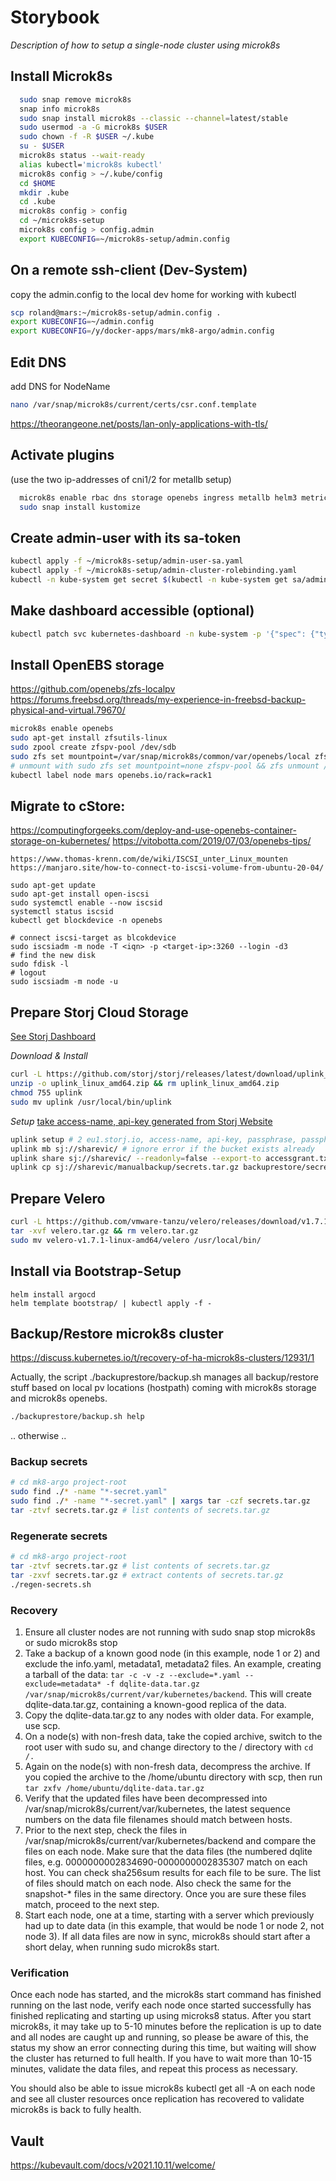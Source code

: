 # Storybook

*Description of how to setup a single-node cluster using microk8s*

Install Microk8s
----------------
```bash
  sudo snap remove microk8s
  snap info microk8s
  sudo snap install microk8s --classic --channel=latest/stable
  sudo usermod -a -G microk8s $USER
  sudo chown -f -R $USER ~/.kube
  su - $USER
  microk8s status --wait-ready
  alias kubectl='microk8s kubectl'
  microk8s config > ~/.kube/config
  cd $HOME
  mkdir .kube
  cd .kube
  microk8s config > config
  cd ~/microk8s-setup
  microk8s config > config.admin
  export KUBECONFIG=~/microk8s-setup/admin.config
```

On a remote ssh-client (Dev-System)
-----------------------------------
copy the admin.config to the local dev home for working with kubectl
```bash
scp roland@mars:~/microk8s-setup/admin.config .
export KUBECONFIG=~/admin.config
export KUBECONFIG=/y/docker-apps/mars/mk8-argo/admin.config
```

Edit DNS
--------
add DNS for NodeName
```bash
nano /var/snap/microk8s/current/certs/csr.conf.template
```
https://theorangeone.net/posts/lan-only-applications-with-tls/

Activate plugins
----------------
(use the two ip-addresses of cni1/2 for metallb setup)
```bash
  microk8s enable rbac dns storage openebs ingress metallb helm3 metrics-server fluentd
  sudo snap install kustomize
```

Create admin-user with its sa-token
-----------------------------------
```bash
kubectl apply -f ~/microk8s-setup/admin-user-sa.yaml
kubectl apply -f ~/microk8s-setup/admin-cluster-rolebinding.yaml
kubectl -n kube-system get secret $(kubectl -n kube-system get sa/admin-user -o jsonpath="{.secrets[0].name}") -o go-template="{{.data.token | base64decode}}"
```

Make dashboard accessible (optional)
------------------------------------
```bash
kubectl patch svc kubernetes-dashboard -n kube-system -p '{"spec": {"type": "NodePort"}}'
```

Install OpenEBS storage
-----------------------
https://github.com/openebs/zfs-localpv
https://forums.freebsd.org/threads/my-experience-in-freebsd-backup-physical-and-virtual.79670/
```bash
microk8s enable openebs
sudo apt-get install zfsutils-linux
sudo zpool create zfspv-pool /dev/sdb
sudo zfs set mountpoint=/var/snap/microk8s/common/var/openebs/local zfspv-pool 
# unmount with sudo zfs set mountpoint=none zfspv-pool && zfs unmount /var/snap/microk8s/common/var/openebs/local 
kubectl label node mars openebs.io/rack=rack1
```
Migrate to cStore:
-------------------
https://computingforgeeks.com/deploy-and-use-openebs-container-storage-on-kubernetes/
https://vitobotta.com/2019/07/03/openebs-tips/

```
https://www.thomas-krenn.com/de/wiki/ISCSI_unter_Linux_mounten
https://manjaro.site/how-to-connect-to-iscsi-volume-from-ubuntu-20-04/

sudo apt-get update
sudo apt-get install open-iscsi
sudo systemctl enable --now iscsid
systemctl status iscsid
kubectl get blockdevice -n openebs

# connect iscsi-target as blcokdevice
sudo iscsiadm -m node -T <iqn> -p <target-ip>:3260 --login -d3
# find the new disk
sudo fdisk -l 
# logout
sudo iscsiadm -m node -u
```

Prepare Storj Cloud Storage
---------------------------
[See Storj Dashboard](https://eu1.storj.io/project-dashboard)

*Download & Install*
```bash
curl -L https://github.com/storj/storj/releases/latest/download/uplink_linux_amd64.zip -o uplink_linux_amd64.zip
unzip -o uplink_linux_amd64.zip && rm uplink_linux_amd64.zip
chmod 755 uplink
sudo mv uplink /usr/local/bin/uplink
```
*Setup*
[take access-name, api-key generated from Storj Website](https://eu1.storj.io/access-grants)
```bash
uplink setup # 2 eu1.storj.io, access-name, api-key, passphrase, passphrase, n
uplink mb sj://sharevic/ # ignore error if the bucket exists already
uplink share sj://sharevic/ --readonly=false --export-to accessgrant.txt
uplink cp sj://sharevic/manualbackup/secrets.tar.gz backuprestore/secrets.tar.gz
```

Prepare Velero
--------------
```bash
curl -L https://github.com/vmware-tanzu/velero/releases/download/v1.7.1/velero-v1.7.1-linux-amd64.tar.gz -o velero.tar.gz
tar -xvf velero.tar.gz && rm velero.tar.gz
sudo mv velero-v1.7.1-linux-amd64/velero /usr/local/bin/
```

Install via Bootstrap-Setup
---------------------------
```
helm install argocd
helm template bootstrap/ | kubectl apply -f -
```


Backup/Restore microk8s cluster
-------------------------------
https://discuss.kubernetes.io/t/recovery-of-ha-microk8s-clusters/12931/1

Actually, the script ./backuprestore/backup.sh manages all backup/restore stuff based on local pv locations (hostpath)
coming with microk8s storage and microk8s openebs.

```bash
./backuprestore/backup.sh help
```

.. otherwise ..
### Backup secrets
```bash
# cd mk8-argo project-root
sudo find ./* -name "*-secret.yaml"
sudo find ./* -name "*-secret.yaml" | xargs tar -czf secrets.tar.gz
tar -ztvf secrets.tar.gz # list contents of secrets.tar.gz
```

### Regenerate secrets
```bash
# cd mk8-argo project-root
tar -ztvf secrets.tar.gz # list contents of secrets.tar.gz
tar -zxvf secrets.tar.gz # extract contents of secrets.tar.gz
./regen-secrets.sh
```

### Recovery

1. Ensure all cluster nodes are not running with sudo snap stop microk8s or sudo microk8s stop
2. Take a backup of a known good node (in this example, node 1 or 2) and exclude the info.yaml, metadata1, metadata2 files. An example, creating a tarball of the data: `tar -c -v -z --exclude=*.yaml --exclude=metadata* -f dqlite-data.tar.gz /var/snap/microk8s/current/var/kubernetes/backend`. This will create dqlite-data.tar.gz, containing a known-good replica of the data.
3. Copy the dqlite-data.tar.gz to any nodes with older data. For example, use scp.
4. On a node(s) with non-fresh data, take the copied archive, switch to the root user with sudo su, and change directory to the / directory with `cd /.`
5. Again on the node(s) with non-fresh data, decompress the archive. If you copied the archive to the /home/ubuntu directory with scp, then run `tar zxfv /home/ubuntu/dqlite-data.tar.gz`
6. Verify that the updated files have been decompressed into /var/snap/microk8s/current/var/kubernetes, the latest sequence numbers on the data file filenames should match between hosts.
7. Prior to the next step, check the files in /var/snap/microk8s/current/var/kubernetes/backend and compare the files on each node. Make sure that the data files (the numbered dqlite files, e.g. 0000000002834690-0000000002835307 match on each host. You can check sha256sum results for each file to be sure. The list of files should match on each node. Also check the same for the snapshot-* files in the same directory. Once you are sure these files match, proceed to the next step.
8. Start each node, one at a time, starting with a server which previously had up to date data (in this example, that would be node 1 or node 2, not node 3). If all data files are now in sync, microk8s should start after a short delay, when running sudo microk8s start.

### Verification

Once each node has started, and the microk8s start command has finished running on the last node, verify each node once started successfully has finished replicating and starting up using microks8 status. After you start microk8s, it may take up to 5-10 minutes before the replication is up to date and all nodes are caught up and running, so please be aware of this, the status my show an error connecting during this time, but waiting will show the cluster has returned to full health. If you have to wait more than 10-15 minutes, validate the data files, and repeat this process as necessary.

You should also be able to issue microk8s kubectl get all -A on each node and see all cluster resources once replication has recovered to validate microk8s is back to fully health.

## Vault
https://kubevault.com/docs/v2021.10.11/welcome/